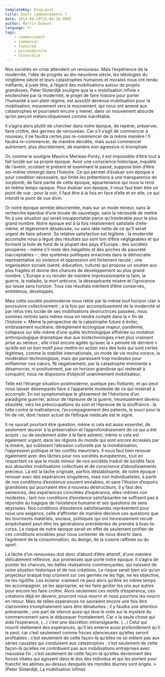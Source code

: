 ```yaml
---
templateKey: blog-post
title: Quels commencements ?
date: 2014-08-19T15:04:10.000Z
author: Martin Dumont
language: fr
tags:
    - commencement
    - commencer
    - featured
    - postmodernité
    - Sloterdijk
---
```


Nos sociétés en crise attendent un renouveau. Mais l’expérience de la modernité, l’idée de progrès au dix-neuvième siècle, les idéologies du vingtième siècle et leurs catastrophes humaines et morales nous ont rendu méfiants, à juste titre, à l’égard des mobilisations autour de projets grandioses. Peter Sloterdijk souligne que la « mobilisation infinie » enclenchée par la modernité, le projet de faire histoire pour porter l’humanité à son plein régime, est aussitôt devenue mobilisation pour la mobilisation, mouvement vers le mouvement, qui nous ont amené aux catastrophes et pourraient encore y mener, dans un mouvement absurde qu’on perçoit mélancoliquement comme inarrêtable.

Il s’agira alors plutôt de chercher dans notre époque, de repérer, préserver, faire croître, des germes de renouveau. Car s’il s’agit de commencer à nouveau, il ne faudra certes pas re-commencer de la même manière ! Il faudra re-commencer, de manière décidée, mais aussi commencer autrement, plus discrètement, de manière non agressive ni triomphale.

Or, comme le souligne Maurice Merleau-Ponty, il est impossible d’être tout à fait lucide sur sa propre époque. Avoir une conscience historique, inquiète de l’avenir, scrutant le présent et examinant le passé, suppose bien d’être soi-même immergé dans l’histoire. Ce qui permet d’évaluer son époque a pour condition nécessaire, qui limite les prétentions à une transparence de surplomb, de faire partie de cette époque, appartenance qui nous la rend en même temps opaque. Pour évaluer son époque, il nous faut bien être un point de vue ; pour la voir, il faut être à la fois en face d’elle et en elle, ce qui interdit le point de vue divin.

Or notre époque semble désorientée, mais sur un mode mineur, sans la recherche éperdue d’une bouée de sauvetage, sans la nécessité de mettre fin à une situation qui serait insupportable parce qu’intolérable pour le plus grand nombre. Notre époque est à la fois relativement satisfaite d’elle-même, et légèrement désabusée, ou sans idée nette de ce qu’il serait urgent de faire advenir. Sa relative satisfaction est légitime ; la modernité accomplie nous a légué des résultats qui sont loin d’être négligeables et qui forment la toile de fond de la plupart des pays d’Europe : des sociétés prospères – même s’il reste des inégalités et des poches de pauvreté inacceptables – ; des systèmes politiques enracinés dans la démocratie représentative où violence et oppression ont fortement reculé ; une organisation sociale (santé, éducation, culture) qui propose un soutien aux plus fragiles et donne des chances de développement au plus grand nombre. L’Europe a vu reculer de manière impressionnante la faim, la guerre, la maladie, la mort précoce, la désespérante misère et l’ignorance qui laisse sans horizon. Tous ces résultats méritent d’être conservés, entretenus, développés.

Mais cette société postmoderne nous retire par là-même tout horizon clair à poursuivre collectivement ; à la fois par accomplissement de la modernité et par refus très lucide de ses mobilisations destructrices passées, nous sommes rentrés sans même nous en rendre compte dans la « fin de l’histoire ». Même la perspective de la catastrophe future à éviter, embrasement nucléaire, dérèglement écologique majeur, pandémie, collapsus sur elle-même d’une quête technologique effrénée ou mutation anthropologique dramatique due aux biotechnologies n’est plus vraiment prise au sérieux ; elle n’est encore agitée qu’avec la « pensée de derrière » qu’elle est un bon motif pour mettre en action vers des buts qui sont certes légitimes, comme la stabilité internationale, un mode de vie moins vorace, la modération technologique, mais qui paraissent trop modestes pour enflammer nos cœurs. Ni négativement, par la catastrophe imminente à désamorcer, ni positivement, par un horizon grandiose qui resterait à conquérir, nous ne disposons d’objectif unanimement mobilisateur.

Telle est l’étrange situation postmoderne, quelque peu flottante, et qui peut nous laisser désemparés face à l’apparente modestie de ce qui resterait à accomplir. En est symptomatique le glissement de l’héroïsme d’un paradigme guerrier, autour de l’épreuve de la guerre, heureusement devenu obsolète, vers les préoccupations du soin et l’épreuve de la souffrance : la lutte contre la maltraitance, l’accompagnement des patients, le souci pour la fin de vie, dont l’essor actuel de l’éthique médicale est le signe.

Il ne saurait pourtant être question, même si cela est aussi essentiel, de seulement œuvrer à la préservation et l’approfondissement de ce qui a été acquis ; ou de seulement aider à le faire advenir, même si cela est également urgent, dans les régions du monde qui sont encore écrasées par la misère, qui subissent l’abrasion culturelle par la mondialisation, l’oppression politique et les conflits meurtriers. Il nous faut bien renouer également avec des tâches pour nos sociétés européennes, tout en respectant ce que le mode mineur de nos sociétés traduit de lucidité face aux absurdes mobilisations collectives et de conscience d’aboutissements précieux. Là est la tâche originale, parfois déstabilisante, de notre époque : renouer avec des espérances singulières, mais non individualistes, à partir de nos conditions d’existence souvent enviables, et sans l’illusion d’espoirs grandioses qui pourraient être à nouveau destructeurs. Il y faut des semences, des expériences concrètes d’espérance, elles-mêmes non modestes ; tant nos conditions d’existence satisfaisantes ne suffisent pas à répondre au tragique de l’existence humaine et ses questions de sens abyssales. Nos conditions d’existence satisfaisantes représentent pour nous une exigence, celle d’affronter de manière décisive ces questions que les tourments matériels, sociaux, politiques qui ont heureusement reculé empêchaient peut-être les générations précédentes de prendre à bras-le-corps. Le risque de notre époque serait en effet de seulement profiter de ces conditions enviables pour nous contenter de nous divertir dans l’agrément de la consommation, du design, de la cuisine raffinée ou du sport.

La tâche d’un renouveau doit donc d’abord d’être attentif, d’une manière délicatement réflexive, aux promesses que porte notre époque. Il s’agira de pointer les chances, les belles réalisations commençantes, qui naissent de notre situation historique et de nos créations. Le risque serait bien sûr qu’un projecteur braqué trop crûment sur ces germes ne les fige, ne les objective, ne les rigidifie. Les éclairer vraiment ne peut alors qu’être en même temps les accompagner, se les approprier, se les faire goûter les uns aux autres pour encore les faire croître. Alors seulement ces motifs d’espérance, ces créations déjà en devenir, pourront nous nourrir et nous pourrons les nourrir en retour. Mais de telles espérances ne sauraient encore une fois être claironnées triomphalement sans être dénaturées ; il y faudra une attention prévenante ; une part de silence aussi qui lève le voile sur le mystère du commencement sans le débusquer frontalement. Car « la seule chose qui aide l’espérance, (…) c’est une discrétion intransigeante. (…) Celui qui nourrit réellement des espérances, qu’il les enterre aussi profondément qu’il le peut, car c’est seulement comme forces silencieuses qu’elles seront profitables ; c’est seulement de cette façon-là qu’elles ne se mêlent pas aux séries causales qui conduisent aux catastrophes ; c’est seulement de cette façon-là qu’elles ne contribuent pas aux mobilisations entreprises avec mauvaise foi ; c’est seulement de cette façon-là qu’elles deviennent des forces vitales qui agissent dans le dos des individus et qui les portent pour franchir les abîmes au-dessus desquels les mondes diurnes sont érigés. » (Peter Sloterdijk, La mobilisation infinie)
